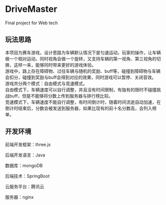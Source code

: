 # DriveMaster
Final project for Web tech

## 玩法思路
   本项目为赛车游戏，设计思路为车辆默认情况下是匀速运动，玩家的操作，让车辆做一个相对运动，同时视角会做一个旋转，又支持车辆的第一视角、第三视角的切换，这样一来，能够同时带来更好的游戏体验。<br>
   游戏中，路上存在障碍物、过往车辆与随机的奖励、buff等，碰撞到障碍物与车辆会扣分，碰撞到奖励与buff会得到对应的效果，同时游戏可以暂停、关闭音效。
游戏共分两个模式：自由模式与竞速模式。<br>
   自由模式下，车辆速度可以自行调整，并且没有时间限制，有独有的限时不碰撞挑战buff，但是不能够将分数上传到服务器与排行榜比较。<br>
   竞速模式下，车辆速度不能自行调整，有时间倒计时，随着时间流逝自动加速，在倒计时结束后，分数会被发送到服务器，如果比现有的前十名分数高，会列入榜单。

## 开发环境

  前端开发框架：three.js <br>
  
  后端开发语言：Java
  
  数据库：mongoDB
  
  后端技术：SpringBoot
  
  云服务平台：腾讯云
  
  服务器：nginx


